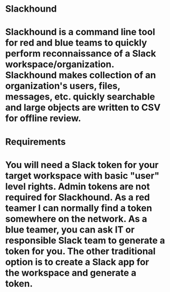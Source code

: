 # Slackhound
# Slackhound is a command line tool for red and blue teams to quickly perform reconnaissance of a Slack workspace/organization. Slackhound makes collection of an organization's users, files, messages, etc. quickly searchable and large objects are written to CSV for offline review.

# Requirements
# You will need a Slack token for your target workspace with basic "user" level rights. Admin tokens are not required for Slackhound. As a red teamer I can normally find a token somewhere on the network. As a blue teamer, you can ask IT or responsible Slack team to generate a token for you. The other traditional option is to create a Slack app for the workspace and generate a token.
